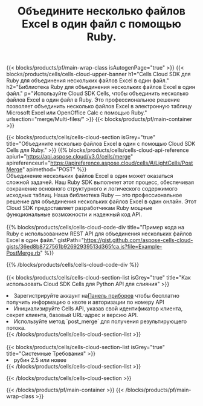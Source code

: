 ﻿---
title:  Объедините несколько файлов Excel в один файл с помощью Ruby.
description:  Облачные API и SDK для объединения нескольких файлов Excel с помощью Ruby.
---
{{< blocks/products/pf/main-wrap-class isAutogenPage="true" >}}
{{< blocks/products/cells/cells-cloud-upper-banner h1="Cells Cloud SDK для Ruby для объединения нескольких файлов Excel в один файл." h2="Библиотека Ruby для объединения нескольких файлов Excel в один файл." p="Используйте Cloud SDK Cells, чтобы объединить несколько файлов Excel в один файл в Ruby. Это профессиональное решение позволяет объединить несколько файлов Excel в электронную таблицу Microsoft Excel или OpenOffice Calc с помощью Ruby." urlsection="merge/Multi-files/" >}}
{{< blocks/products/pf/main-container >}}

{{< blocks/products/cells/cells-cloud-section isGrey="true" title="Объедините несколько файлов Excel в один с помощью Cloud SDK Cells для Ruby." >}}
{{% blocks/products/cells/cells-cloud-api-reference apiurl="https://api.aspose.cloud/v3.0/cells/merge" apireferenceurl="https://apireference.aspose.cloud/cells/#/LightCells/PostMerge" apimethod="POST" %}}
<br/>
Объединение нескольких файлов Excel в один может оказаться сложной задачей. Наш Ruby SDK выполняет этот процесс, обеспечивая сохранение основного структурного и логического содержимого исходных таблиц. Наша библиотека Ruby — это профессиональное решение для объединения нескольких файлов Excel в один онлайн. Этот Cloud SDK предоставляет разработчикам Ruby мощные функциональные возможности и надежный код API.
<br/>
<br/>
{{% blocks/products/cells/cells-cloud-code-div title="Пример кода на Ruby с использованием REST API для объединения нескольких файлов Excel в один файл." gistPath="https://gist.github.com/aspose-cells-cloud-gists/36ed8b8727561b92692939513d365fca.js?file=Example-PostMerge.rb" %}}
  
{{% /blocks/products/cells/cells-cloud-code-div %}}
<br/>
<br/>
{{< blocks/products/cells/cells-cloud-section-list isGrey="true" title="Как использовать Cloud SDK Cells для Python API для слияния" >}}
<li> Зарегистрируйте аккаунт на<a href="https://dashboard.aspose.cloud/">Панель приборов</a> чтобы бесплатно получить информацию о квоте и авторизации по номеру API</li>
<li>Инициализируйте Cells API, указав свой идентификатор клиента, секрет клиента, базовый URL-адрес и версию API.</li>
<li>Используйте метод `post_merge` для получения результирующего потока.</li>
{{< /blocks/products/cells/cells-cloud-section-list >}}
<br/>
<br/>
{{< blocks/products/cells/cells-cloud-section-list isGrey="true" title="Системные Требования" >}}
<li>рубин 2.5 или новее</li>
{{< /blocks/products/cells/cells-cloud-section-list >}}

{{< /blocks/products/cells/cells-cloud-section >}}

{{< /blocks/products/pf/main-container >}}
{{< /blocks/products/pf/main-wrap-class >}}

